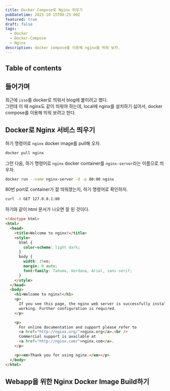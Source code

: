 ```yaml
---
title: Docker Compose로 Nginx 띄우기
pubDatetime: 2023-10-15T00:25:00Z
featured: true
draft: false
tags:
  - Docker
  - Docker-Compose
  - Nginx
description: docker compose를 이용해 nginx를 띄워 보자.
---
```


## Table of contents

## 들어가며

최근에 `isso`를 docker로 띄워서 blog에 붙이려고 했다.  
그런데 이 때 nginx도 같이 띄워야 하는데, local에 nginx를 설치하기 싫어서, docker compose를 이용해 띄워 보려고 한다.

## Docker로 Nginx 서비스 띄우기

하기 명령어로 `nginx` docker image를 pull해 오자.

```zsh
docker pull nginx
```

그런 다음, 하기 명령어로 `nginx` docker container를 `nginx-server`라는 이름으로 띄우자.

```zsh
docker run --name nginx-server -d -p 80:80 nginx
```

80번 port로 container가 잘 띄워졌는지, 하기 명령어로 확인하자.

```zsh
curl -X GET 127.0.0.1:80
```

하기와 같이 html 문서가 나오면 잘 된 것이다.

```html
<!doctype html>
<html>
  <head>
    <title>Welcome to nginx!</title>
    <style>
      html {
        color-scheme: light dark;
      }
      body {
        width: 35em;
        margin: 0 auto;
        font-family: Tahoma, Verdana, Arial, sans-serif;
      }
    </style>
  </head>
  <body>
    <h1>Welcome to nginx!</h1>
    <p>
      If you see this page, the nginx web server is successfully installed and
      working. Further configuration is required.
    </p>

    <p>
      For online documentation and support please refer to
      <a href="http://nginx.org/">nginx.org</a>.<br />
      Commercial support is available at
      <a href="http://nginx.com/">nginx.com</a>.
    </p>

    <p><em>Thank you for using nginx.</em></p>
  </body>
</html>
```

## Webapp을 위한 Nginx Docker Image Build하기

